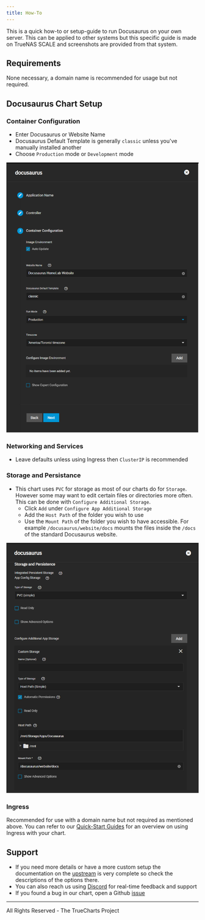 ```yaml
---
title: How-To
---
```


This is a quick how-to or setup-guide to run Docusaurus on your own server.
This can be applied to other systems but this specific guide is made on TrueNAS SCALE and screenshots are provided from that system.

## Requirements

None necessary, a domain name is recommended for usage but not required.

## Docusaurus Chart Setup

### Container Configuration

- Enter Docusaurus or Website Name
- Docusaurus Default Template is generally `classic` unless you've manually installed another
- Choose `Production` mode or `Development` mode

![container-config](./img/Container-Config.png)

### Networking and Services

- Leave defaults unless using Ingress then `ClusterIP` is recommended

### Storage and Persistance

- This chart uses `PVC` for storage as most of our charts do for `Storage`. However some may want to edit certain files or directories more often. This can be done with `Configure Additional Storage`.
  - Click `Add` under `Configure App Additional Storage`
  - Add the `Host Path` of the folder you wish to use
  - Use the `Mount Path` of the folder you wish to have accessible. For example `/docusaurus/website/docs` mounts the files inside the `/docs` of the standard Docusaurus website.

![Storage](./img/Storage.png)

### Ingress

Recommended for use with a domain name but not required as mentioned above. You can refer to our [Quick-Start Guides](/platforms/scale/options/ingress) for an overview on using Ingress with your chart.

## Support

- If you need more details or have a more custom setup the documentation on the [upstream](https://github.com/facebook/docusaurus) is very complete so check the descriptions of the options there.
- You can also reach us using [Discord](/s/discord) for real-time feedback and support
- If you found a bug in our chart, open a Github [issue](https://github.com/truecharts/apps/issues/new/choose)

---

All Rights Reserved - The TrueCharts Project
